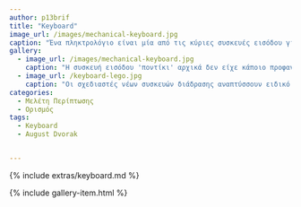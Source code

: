 ```yaml
---
author: p13brif
title: "Keyboard"
image_url: /images/mechanical-keyboard.jpg
caption: "Ένα πληκτρολόγιο είναι μία από τις κύριες συσκευές εισόδου για υπολογιστή. Παρόμοια με μια ηλεκτρική γραφομηχανή, ένα πληκτρολόγιο αποτελείται από κουμπιά που χρησιμοποιούνται για τη δημιουργία γραμμάτων, αριθμών και συμβόλων και εκτελούν πρόσθετες λειτουργίες."
gallery:
  - image_url: /images/mechanical-keyboard.jpg
    caption: "Η συσκευή εισόδου 'ποντίκι' αρχικά δεν είχε κάποιο προφανές πλεονέκτημα σε σχέση με παρόμοιες συσκευές εισόδου που ήταν διαθέσιμες στην αγορά και οικείες στους χρήστες, οπότε έπρεπε να γίνουν συγκριτικές δοκιμές απόδοσης για να διαπιστωθεί ποια ήταν τελικά περισσότερο κατάλληλη για τη μετακίνηση του δείκτη στην οθόνη."
  - image_url: /keyboard-lego.jpg
    caption: "Οι σχεδιαστές νέων συσκευών διάδρασης αναπτύσσουν ειδικό λογισμικό προσομοίωσης των βασικών διεργασιών που θέλουν να επιτελεί η νέα συσκευή και το χρησιμοποιούν για να αξιολογήσουν με τη συμμετοχή των χρηστών εναλλακτικές λύσεις."
categories:
  - Μελέτη Περίπτωσης
  - Ορισμός
tags:
  - Keyboard
  - August Dvorak


---
```

{% include extras/keyboard.md %}

{% include gallery-item.html %}
